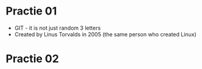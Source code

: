 # Practie 01
- GIT - it is not just random 3 letters
- Created by Linus Torvalds in 2005 (the same person who created Linux)
# Practie 02
